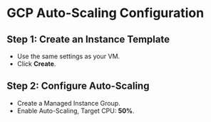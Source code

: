 # GCP Auto-Scaling Configuration
## Step 1: Create an Instance Template
- Use the same settings as your VM.
- Click **Create**.
## Step 2: Configure Auto-Scaling
- Create a Managed Instance Group.
- Enable Auto-Scaling, Target CPU: **50%**.

